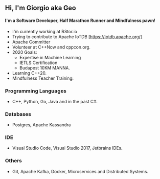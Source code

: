 ## Hi, I'm Giorgio aka Geo
#### I'm a Software Developer, Half Marathon Runner and Mindfulness pawn!
- I'm currently working at RStor.io
- Trying to contribute to Apache IoTDB [https://iotdb.apache.org/]
- Apache Committer
- Volunteer at C++Now and cppcon.org.
- 2020 Goals:
    - Expertise in Machine Learning
    - IETLS Certification
    - Budapest 10KM MANNA.
- Learning C++20.
- Mindfulness Teacher Training.

### Programming Languages
- C++, Python, Go, Java and in the past C#.
### Databases
- Postgres, Apache Kassandra
### IDE
- Visual Studio Code, Visual Studio 2017, Jetbrains IDEs.
### Others
- Git, Apache Kafka, Docker, Microservices and Distributed Systems.
